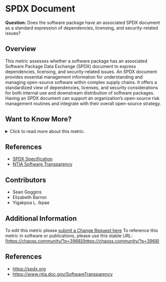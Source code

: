 # SPDX Document

**Question:** Does the software package have an associated SPDX document as a standard expression of dependencies, licensing, and security-related issues?

## Overview
This metric assesses whether a software package has an associated Software Package Data Exchange (SPDX) document to express dependencies, licensing, and security-related issues. An SPDX document provides essential management information for understanding and managing open-source software within complex supply chains. It offers a standardized view of dependencies, licenses, and security considerations for both internal use and downstream distribution of software packages. Having an SPDX document can support an organization’s open-source risk management routines and integrate with their overall open-source strategy.

## Want to Know More?

<span markdown="1"><details>
<summary>Click to read more about this metric.</summary>

### Data Collection Strategies
- Identify if the project has an SPDX document available, either through public repository files or internally managed records.
- Use tools like Augur-SPDX to scan project repositories and generate an SPDX document if none exists.

### Filters

[augur-SPDX](https://github.com/chaoss/augur-spdx) was used to scan the GitHub repository [Zephyr](https://github.com/zephyrproject-rtos/zephyr).
Here are the licenses identified from the scan in JSON format:
```
{
  "0": "Apache-2.0",
  "1": "BSD-2-Clause",
  "2": "BSD-3-Clause",
  "3": "GPL-2.0",
  "4": "GPL-2.0+",
  "5": "GPL-3.0+",
  "6": "ISC",
  "7": "MIT"
  "8": "BSD-4-Clause-UC",
  "9": "CC0-1.0"
}
```
This document was generated by Augur.

### Visualizations
![SBOM](https://raw.githubusercontent.com/chaoss/wg-risk/main/focus-areas/licensing/images/spdx-document_sbom.png)
*Figure 1: Software Bill of Materials (SBOM) overview using SPDX document structure*

</details></span>

## References
- [SPDX Specification](https://spdx.org)
- [NTIA Software Transparency](https://www.ntia.doc.gov/SoftwareTransparency)

## Contributors
- Sean Goggins
- Elizabeth Barron
- Yigakpoa L. Ikpae

## Additional Information
To edit this metric please [submit a Change Request here](https://github.com/chaoss/wg-risk/blob/main/focus-areas/licensing/spdx-document.md)
To reference this metric in software or publications, please use this stable URL: [https://chaoss.community/?p=3968](https://chaoss.community/?p=3968)

<!-- # For groupings in the knowledge base
Context tags: SPDX document, licensing, software dependencies, security management
Keyword tags: SPDX, license documentation, dependency management, SBOM
-->


## References
* https://spdx.org  
* https://www.ntia.doc.gov/SoftwareTransparency  
